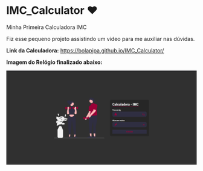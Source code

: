 # IMC_Calculator :heart:
 Minha Primeira Calculadora IMC

 Fiz esse pequeno projeto assistindo um vídeo para me auxiliar nas dúvidas.

 **Link da Calculadora:** https://bolapipa.github.io/IMC_Calculator/

**Imagem do Relógio finalizado abaixo:**

![Print IMC](IMC-1.png)
